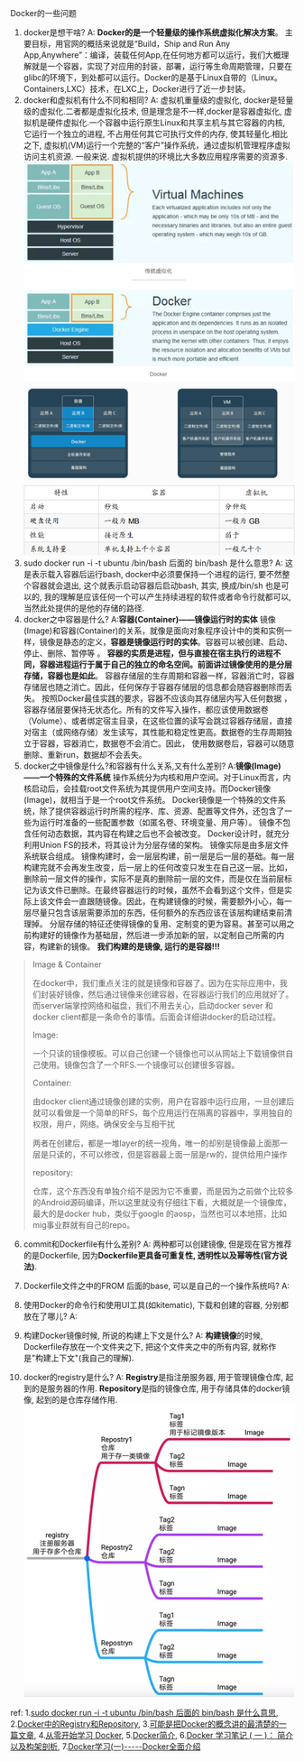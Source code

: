 Docker的一些问题

1. docker是想干啥?
  A: **Docker的是一个轻量级的操作系统虚拟化解决方案**。 主要目标，用官网的概括来说就是“Build，Ship and Run Any App,Anywhere”：编译，装载任何App,在任何地方都可以运行，我们大概理解就是一个容器，实现了对应用的封装，部署，运行等生命周期管理，只要在glibc的环境下，到处都可以运行。Docker的是基于Linux自带的（Linux。 Containers,LXC）技术，在LXC上，Docker进行了近一步封装。
2. docker和虚拟机有什么不同和相同?
  A: 虚拟机重量级的虚拟化, docker是轻量级的虚拟化.二者都是虚拟化技术, 但是理念是不一样,docker是容器虚拟化, 虚拟机是硬件虚拟化.一个容器中运行原生Linux和共享主机与其它容器的内核, 它运行一个独立的进程, 不占用任何其它可执行文件的内存, 使其轻量化.相比之下, 虚拟机(VM)运行一个完整的“客户”操作系统，通过虚拟机管理程序虚拟访问主机资源. 一般来说. 虚拟机提供的环境比大多数应用程序需要的资源多.
  ![vmanddocker](../../images/vmanddocker.jpg)
  ![vmanddocker2](../../images/vmanddocker2.png)
  ![vmanddocker3](../../images/vmanddocker3.png)
3. sudo docker run -i -t ubuntu /bin/bash 后面的 bin/bash 是什么意思?
  A: 这是表示载入容器后运行bash, docker中必须要保持一个进程的运行, 要不然整个容器就会退出, 这个就表示启动容器后启动bash, 其实, 换成/bin/sh 也是可以的, 我的理解是应该任何一个可以产生持续进程的软件或者命令行就都可以, 当然此处提供的是他的存储的路径.
4. docker之中容器是什么?
  A:**容器(Container)——镜像运行时的实体**
  镜像(Image)和容器(Container)的关系，就像是面向对象程序设计中的类和实例一样，镜像是静态的定义，**容器是镜像运行时的实体**。容器可以被创建、启动、停止、删除、暂停等 。
  **容器的实质是进程，但与直接在宿主执行的进程不同，容器进程运行于属于自己的独立的命名空间。前面讲过镜像使用的是分层存储，容器也是如此**。
  容器存储层的生存周期和容器一样，容器消亡时，容器存储层也随之消亡。因此，任何保存于容器存储层的信息都会随容器删除而丢失。
  按照Docker最佳实践的要求，容器不应该向其存储层内写入任何数据 ，容器存储层要保持无状态化。所有的文件写入操作，都应该使用数据卷（Volume）、或者绑定宿主目录，在这些位置的读写会跳过容器存储层，直接对宿主（或网络存储）发生读写，其性能和稳定性更高。数据卷的生存周期独立于容器，容器消亡，数据卷不会消亡。因此， 使用数据卷后，容器可以随意删除、重新run，数据却不会丢失。
5. docker之中镜像是什么?和容器有什么关系,又有什么差别?
  A:**镜像(Image)——一个特殊的文件系统**
  操作系统分为内核和用户空间。对于Linux而言，内核启动后，会挂载root文件系统为其提供用户空间支持。而Docker镜像(Image)，就相当于是一个root文件系统。
  Docker镜像是一个特殊的文件系统，除了提供容器运行时所需的程序、库、资源、配置等文件外，还包含了一些为运行时准备的一些配置参数（如匿名卷、环境变量、用户等）。 镜像不包含任何动态数据，其内容在构建之后也不会被改变。
  Docker设计时，就充分利用Union FS的技术，将其设计为分层存储的架构。 镜像实际是由多层文件系统联合组成。
  镜像构建时，会一层层构建，前一层是后一层的基础。每一层构建完就不会再发生改变，后一层上的任何改变只发生在自己这一层。比如，删除前一层文件的操作，实际不是真的删除前一层的文件，而是仅在当前层标记为该文件已删除。在最终容器运行的时候，虽然不会看到这个文件，但是实际上该文件会一直跟随镜像。因此，在构建镜像的时候，需要额外小心，每一层尽量只包含该层需要添加的东西，任何额外的东西应该在该层构建结束前清理掉。
  分层存储的特征还使得镜像的复用、定制变的更为容易。甚至可以用之前构建好的镜像作为基础层，然后进一步添加新的层，以定制自己所需的内容，构建新的镜像。
  **我们构建的是镜像, 运行的是容器!!!**
>Image & Container
>
>在docker中，我们重点关注的就是镜像和容器了。因为在实际应用中，我们封装好镜像，然后通过镜像来创建容器，在容器运行我们的应用就好了。而server端掌控网络和磁盘，我们不用去关心，启动docker sever 和 docker client都是一条命令的事情。后面会详细讲docker的启动过程。
>
>Image:
>
> 一个只读的镜像模板。可以自己创建一个镜像也可以从网站上下载镜像供自己使用。镜像包含了一个RFS.一个镜像可以创建很多容器。
>
>Container:
>
>由docker client通过镜像创建的实例，用户在容器中运行应用，一旦创建后就可以看做是一个简单的RFS，每个应用运行在隔离的容器中，享用独自的权限，用户，网络。确保安全与互相干扰
>
>两者在创建后，都是一堆layer的统一视角，唯一的却别是镜像最上面那一层是只读的，不可以修改，但是容器最上面一层是rw的，提供给用户操作
>
>repository:
>
>仓库，这个东西没有单独介绍不是因为它不重要，而是因为之前做个比较多的Android源码编译，所以这里就没有仔细往下看，大概就是一个镜像库，最大的是docker hub，类似于google 的aosp，当然也可以本地搭，比如mig事业群就有自己的repo。

6. commit和Dockerfile有什么差别?
  A: 两种都可以创建镜像, 但是现在官方推荐的是Dockerfile,  因为**Dockerfile更具备可重复性, 透明性以及幂等性(官方说法)**.

7. Dockerfile文件之中的FROM 后面的base, 可以是自己的一个操作系统吗?
  A:

8. 使用Docker的命令行和使用UI工具(如kitematic), 下载和创建的容器, 分别都放在了哪儿?
  A:

9. 构建Docker镜像时候, 所说的构建上下文是什么?
  A: **构建镜像**的时候, Dockerfile存放在一个文件夹之下, 把这个文件夹之中的所有内容, 就称作是"构建上下文"(我自己的理解).

10. docker的registry是什么?
  A: **Registry**是指注册服务器, 用于管理镜像仓库, 起到的是服务器的作用. **Repository**是指的镜像仓库, 用于存储具体的docker镜像, 起到的是仓库存储作用.
  ![registoryandrepo](../../images/registoryandrepo.jpg)



ref:
1.[sudo docker run -i -t ubuntu /bin/bash 后面的 bin/bash 是什么意思](https://www.cnblogs.com/codeaaa/p/7722404.html),   2.[Docker中的Registry和Repository](https://www.jianshu.com/p/5b499ee4d5af),   3.[可能是把Docker的概念讲的最清楚的一篇文章](http://dockone.io/article/6051),   4.[从零开始学习 Docker](https://www.jianshu.com/p/cf6e7248b6c7),   5.[Docker简介](https://www.cnblogs.com/hwlong/p/9158982.html),   6.[Docker 学习笔记 ( 一 )： 简介以及构架剖析](http://dockone.io/article/2804),   7.[Docker学习(一)-----Docker全面介绍](https://blog.csdn.net/zzq900503/article/details/80230415)